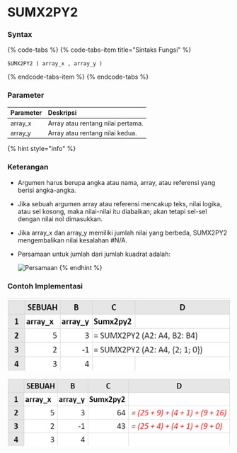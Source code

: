 # SUMX2PY2

### Syntax

{% code-tabs %}
{% code-tabs-item title="Sintaks Fungsi" %}
```text
SUMX2PY2 ( array_x , array_y )
```
{% endcode-tabs-item %}
{% endcode-tabs %}

### Parameter

| Parameter | Deskripsi |
| :--- | :--- |
| array\_x | Array atau rentang nilai pertama. |
| array\_y | Array atau rentang nilai kedua. |

{% hint style="info" %}


### Keterangan

* Argumen harus berupa angka atau nama, array, atau referensi yang berisi angka-angka.
* Jika sebuah argumen array atau referensi mencakup teks, nilai logika, atau sel kosong, maka nilai-nilai itu diabaikan; akan tetapi sel-sel dengan nilai nol dimasukkan.
* Jika array\_x dan array\_y memiliki jumlah nilai yang berbeda, SUMX2PY2 mengembalikan nilai kesalahan \#N/A.
* Persamaan untuk jumlah dari jumlah kuadrat adalah:

  ![Persamaan](https://support.content.office.net/id-id/media/3b95eb64-83a6-4a05-a6ff-730632a3b6e2.gif)
{% endhint %}

### Contoh Implementasi 

![Rumus](../.gitbook/assets/screenshot-195.png)

![Hasil](../.gitbook/assets/screenshot-194.png)

